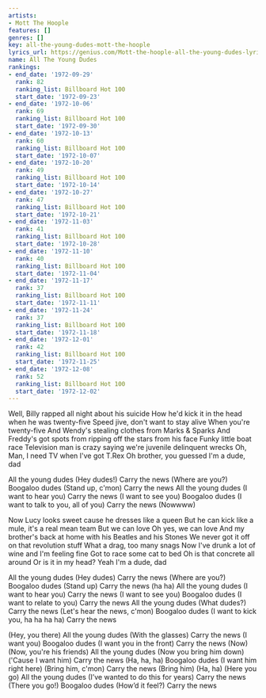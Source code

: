 ```yaml
---
artists:
- Mott The Hoople
features: []
genres: []
key: all-the-young-dudes-mott-the-hoople
lyrics_url: https://genius.com/Mott-the-hoople-all-the-young-dudes-lyrics
name: All The Young Dudes
rankings:
- end_date: '1972-09-29'
  rank: 82
  ranking_list: Billboard Hot 100
  start_date: '1972-09-23'
- end_date: '1972-10-06'
  rank: 69
  ranking_list: Billboard Hot 100
  start_date: '1972-09-30'
- end_date: '1972-10-13'
  rank: 60
  ranking_list: Billboard Hot 100
  start_date: '1972-10-07'
- end_date: '1972-10-20'
  rank: 49
  ranking_list: Billboard Hot 100
  start_date: '1972-10-14'
- end_date: '1972-10-27'
  rank: 47
  ranking_list: Billboard Hot 100
  start_date: '1972-10-21'
- end_date: '1972-11-03'
  rank: 41
  ranking_list: Billboard Hot 100
  start_date: '1972-10-28'
- end_date: '1972-11-10'
  rank: 40
  ranking_list: Billboard Hot 100
  start_date: '1972-11-04'
- end_date: '1972-11-17'
  rank: 37
  ranking_list: Billboard Hot 100
  start_date: '1972-11-11'
- end_date: '1972-11-24'
  rank: 37
  ranking_list: Billboard Hot 100
  start_date: '1972-11-18'
- end_date: '1972-12-01'
  rank: 42
  ranking_list: Billboard Hot 100
  start_date: '1972-11-25'
- end_date: '1972-12-08'
  rank: 52
  ranking_list: Billboard Hot 100
  start_date: '1972-12-02'
---
```

Well, Billy rapped all night about his suicide
How he'd kick it in the head when he was twenty-five
Speed jive, don't want to stay alive
When you're twenty-five
And Wendy's stealing clothes from Marks & Sparks
And Freddy's got spots from ripping off the stars from his face
Funky little boat race
Television man is crazy saying we're juvenile delinquent wrecks
Oh, Man, I need TV when I've got T.Rex
Oh brother, you guessed
I'm a dude, dad


All the young dudes (Hey dudes!)
Carry the news (Where are you?)
Boogaloo dudes (Stand up, c'mon)
Carry the news
All the young dudes (I want to hear you)
Carry the news (I want to see you)
Boogaloo dudes (I want to talk to you, all of you)
Carry the news (Nowwww)


Now Lucy looks sweet cause he dresses like a queen
But he can kick like a mule, it's a real mean team
But we can love
Oh yes, we can love
And my brother's back at home with his Beatles and his Stones
We never got it off on that revolution stuff
What a drag, too many snags
Now I've drunk a lot of wine and I'm feeling fine
Got to race some cat to bed
Oh is that concrete all around
Or is it in my head?
Yeah
I'm a dude, dad


All the young dudes (Hey dudes)
Carry the news (Where are you?)
Boogaloo dudes (Stand up)
Carry the news (ha ha)
All the young dudes (I want to hear you)
Carry the news (I want to see you)
Boogaloo dudes (I want to relate to you)
Carry the news
All the young dudes (What dudes?)
Carry the news (Let's hear the news, c'mon)
Boogaloo dudes (I want to kick you, ha ha ha ha)
Carry the news


(Hey, you there)
All the young dudes
(With the glasses)
Carry the news (I want you)
Boogaloo dudes (I want you in the front)
Carry the news (Now)
(Now, you're his friends)
All the young dudes (Now you bring him down)
('Cause I want him)
Carry the news (Ha, ha, ha)
Boogaloo dudes (I want him right here)
(Bring him, c'mon)
Carry the news (Bring him)
(Ha, ha)
(Here you go)
All the young dudes
(I’ve wanted to do this for years)
Carry the news
(There you go!)
Boogaloo dudes
(How’d it feel?)
Carry the news
